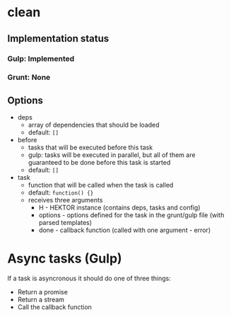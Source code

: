 # clean

## Implementation status

### Gulp: Implemented
### Grunt: None

## Options

  * deps
    * array of dependencies that should be loaded
    * default: ``[]``
  * before
    * tasks that will be executed before this task
    * gulp: tasks will be executed in parallel, but all of them are guaranteed to be done before this task is started
    * default: ``[]``
  * task
    * function that will be called when the task is called
    * default: ``function() {}``
    * receives three arguments
      * H - HEKTOR instance (contains deps, tasks and config)
      * options - options defined for the task in the grunt/gulp file (with parsed templates)
      * done - callback function (called with one argument - error)

# Async tasks (Gulp)
If a task is asyncronous it should do one of three things:
* Return a promise
* Return a stream
* Call the callback function
